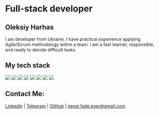 # Full-stack developer
## Oleksiy Harhas

I am developer from Ukraine. I have practical experience applying Agile/Scrum methodology within a team. I am a fast learner, responsible, and ready to decide difficult tasks.
## My tech stack
![](https://img.shields.io/badge/html5-E34F26?style=for-the-badge&logo=html5&logoColor=black)
![](https://img.shields.io/badge/css3-1572B6?style=for-the-badge&logo=css3&logoColor=black)
![](https://img.shields.io/badge/JavaScript-F7DF1E?style=for-the-badge&logo=javascript&logoColor=black)
![](https://img.shields.io/badge/Node.js-339933?style=for-the-badge&logo=nodedotjs&logoColor=black)
![](https://img.shields.io/badge/React-61DAFB?style=for-the-badge&logo=react&logoColor=black)
![](https://img.shields.io/badge/redux-764ABC?style=for-the-badge&logo=redux&logoColor=black)
![](https://img.shields.io/badge/figma-F24E1E?style=for-the-badge&logo=figma&logoColor=black)
![](https://img.shields.io/badge/wordpress-21759B?style=for-the-badge&logo=wordpress&logoColor=black)
## Contact Me:
[LinkedIn](https://www.linkedin.com/in/oleksiy-harhas/) | [Telegram](https://t.me/crazy_login) | [GitHub](https://github.com/bestalexlogin) | [never.fade.ever@gmail.com](mailto:never.fade.ever@gmail.com)
